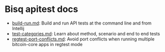 # Bisq apitest docs

 - [build-run.md](build-run.md): Build and run API tests at the command line and from Intellij
 - [test-categories.md](test-categories.md): Learn about method, scenario and end to end tests
 - [regtest-port-conflicts.md](regtest-port-conflicts.md): Avoid port conflicts when running multiple bitcoin-core apps in regtest mode
